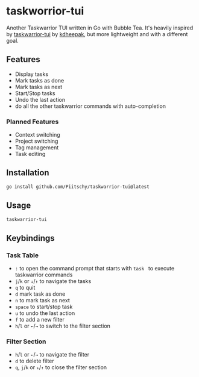 # taskworrior-tui

Another Taskwarrior TUI written in Go with Bubble Tea.
It's heavily inspired by [taskwarrior-tui](https://github.com/kdheepak/taskwarrior-tui) by [kdheepak](https://github.com/kdheepak), but more lightweight and with a different goal.

## Features
- Display tasks
- Mark tasks as done
- Mark tasks as next
- Start/Stop tasks
- Undo the last action
- do all the other taskwarrior commands with auto-completion

### Planned Features
- Context switching
- Project switching
- Tag management
- Task editing

## Installation

```sh 
go install github.com/Piitschy/taskwarrior-tui@latest
```

## Usage

```sh 
taskwarrior-tui
```

## Keybindings

### Task Table
- `:` to open the command prompt that starts with `task ` to execute taskwarrior commands
- `j`/`k` or `↓`/`↑` to navigate the tasks
- `q` to quit
- `d` mark task as done
- `n` to mark task as next
- `space` to start/stop task
- `u` to undo the last action
- `f` to add a new filter 
- `h`/`l` or `←`/`→` to switch to the filter section

### Filter Section
- `h`/`l` or `←`/`→` to navigate the filter
- `d` to delete filter
- `q`, `j`/`k` or `↓`/`↑` to close the filter section


